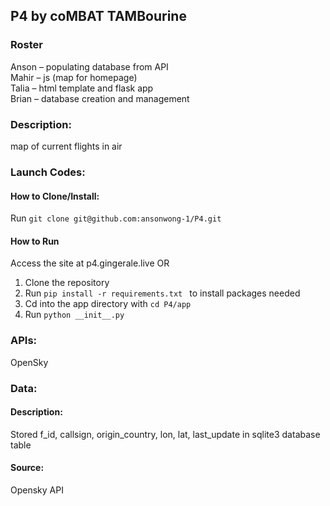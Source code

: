 ## P4 by coMBAT TAMBourine

### Roster
Anson – populating database from API  
Mahir – js (map for homepage)  
Talia – html template and flask app  
Brian – database creation and management   

### Description:
map of current flights in air  
### Launch Codes: 
#### How to Clone/Install:
Run ```git clone git@github.com:ansonwong-1/P4.git```
#### How to Run
Access the site at p4.gingerale.live
OR
1. Clone the repository
2. Run  ```pip install -r requirements.txt ``` to install packages needed
3. Cd into the app directory with ```cd P4/app```
4. Run ```python __init__.py```  
### APIs: 
OpenSky
### Data: 
#### Description: 
Stored f_id, callsign, origin_country, lon, lat, last_update in sqlite3 database table
#### Source: 
Opensky API

